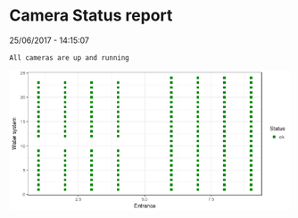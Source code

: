 Camera Status report
================
25/06/2017 - 14:15:07

    All cameras are up and running

![](camreport_files/figure-markdown_github/unnamed-chunk-2-1.png)
